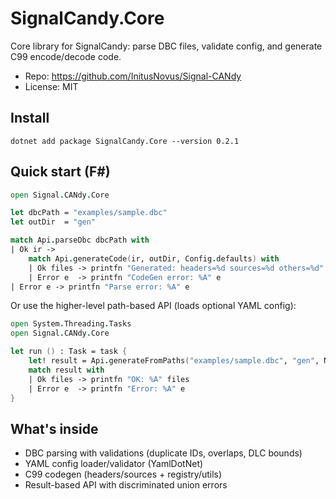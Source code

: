 # SignalCandy.Core

Core library for SignalCandy: parse DBC files, validate config, and generate C99 encode/decode code.

- Repo: https://github.com/InitusNovus/Signal-CANdy
- License: MIT

## Install

```
dotnet add package SignalCandy.Core --version 0.2.1
```

## Quick start (F#)

```fsharp
open Signal.CANdy.Core

let dbcPath = "examples/sample.dbc"
let outDir  = "gen"

match Api.parseDbc dbcPath with
| Ok ir ->
    match Api.generateCode(ir, outDir, Config.defaults) with
    | Ok files -> printfn "Generated: headers=%d sources=%d others=%d" (List.length files.Headers) (List.length files.Sources) (List.length files.Others)
    | Error e  -> printfn "CodeGen error: %A" e
| Error e -> printfn "Parse error: %A" e
```

Or use the higher-level path-based API (loads optional YAML config):

```fsharp
open System.Threading.Tasks
open Signal.CANdy.Core

let run () : Task = task {
    let! result = Api.generateFromPaths("examples/sample.dbc", "gen", None)
    match result with
    | Ok files -> printfn "OK: %A" files
    | Error e  -> printfn "Error: %A" e
}
```

## What's inside
- DBC parsing with validations (duplicate IDs, overlaps, DLC bounds)
- YAML config loader/validator (YamlDotNet)
- C99 codegen (headers/sources + registry/utils)
- Result-based API with discriminated union errors
